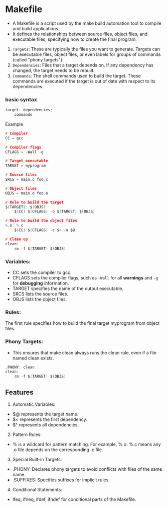 # Makefile
- A Makefile is a script used by the make build automation tool to compile and build applications.
- It defines the relationships between source files, object files, and executable files, specifying how to create the final program.
1. ```Targets```: These are typically the files you want to generate. Targets can be executable files, object files, or even labels for groups of commands (called "phony targets").
2. ```Dependencies```: Files that a target depends on. If any dependency has changed, the target needs to be rebuilt.
3. ```Commands```: The shell commands used to build the target. These commands are executed if the target is out of date with respect to its dependencies.
### basic syntax 
```C
target: dependencies;
    commands
```
Example
```C
# Compiler
CC = gcc

# Compiler flags
CFLAGS = -Wall -g

# Target executable
TARGET = myprogram

# Source files
SRCS = main.c foo.c

# Object files
OBJS = main.o foo.o

# Rule to build the target
$(TARGET): $(OBJS)
    $(CC) $(CFLAGS) -o $(TARGET) $(OBJS)

# Rule to build the object files
%.o: %.c
    $(CC) $(CFLAGS) -c $< -o $@

# Clean up
clean:
    rm -f $(TARGET) $(OBJS)
```
### Variables:
- CC sets the compiler to gcc.
- CFLAGS sets the compiler flags, such as ```-Wall``` for all __warnings__ and ```-g``` for __debugging__ information.
- TARGET specifies the name of the output executable.
- SRCS lists the source files.
- OBJS lists the object files.
### Rules:
The first rule specifies how to build the final target myprogram from object files.
### Phony Targets:
- This ensures that make clean always runs the clean rule, even if a file named clean exists.
```C
.PHONY: clean
clean:
    rm -f $(TARGET) $(OBJS)
```

##  Features
1. Automatic Variables:
- $@ represents the target name.
- $< represents the first dependency.
- $^ represents all dependencies.

2. Pattern Rules:
- % is a wildcard for pattern matching.
For example, %.o: %.c means any .o file depends on the corresponding .c file.

3. Special Built-in Targets:
- .PHONY: Declares phony targets to avoid conflicts with files of the same name.
- .SUFFIXES: Specifies suffixes for implicit rules.

4. Conditional Statements:
- ifeq, ifneq, ifdef, ifndef for conditional parts of the Makefile.

